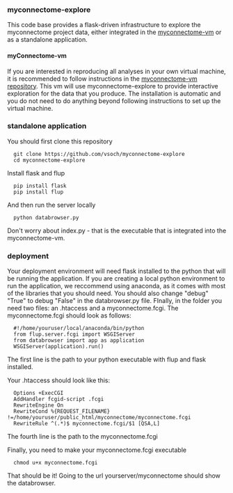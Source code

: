 ### myconnectome-explore

This code base provides a flask-driven infrastructure to explore the myconnectome project data, either integrated in the [myconnectome-vm](https://github.com/poldrack/myconnectome-vm) or as a standalone application.

#### myConnectome-vm
If you are interested in reproducing all analyses in your own virtual machine, it is recommended to follow instructions in the [myconnectome-vm repository](https://github.com/poldrack/myconnectome-vm). This vm will use myconnectome-explore to provide interactive exploration for the data that you produce. The installation is automatic and you do not need to do anything beyond following instructions to set up the virtual machine.

### standalone application
You should first clone this repository

      git clone https://github.com/vsoch/myconnectome-explore
      cd myconnectome-explore

Install flask and flup

      pip install flask
      pip install flup

And then run the server locally
 
      python databrowser.py

Don't worry about index.py - that is the executable that is integrated into the myconnectome-vm.

### deployment

Your deployment environment will need flask installed to the python that will be running the application. If you are creating a local python environment to run the application, we reccommend using anaconda, as it comes with most of the libraries that you should need. You should also change "debug" "True" to debug "False" in the databrowser.py file. FInally, in the folder you need two files: an .htaccess and a myconnectome.fcgi. The myconnectome.fcgi should look as follows:

      #!/home/youruser/local/anaconda/bin/python
      from flup.server.fcgi import WSGIServer
      from databrowser import app as application
      WSGIServer(application).run()


The first line is the path to your python executable with flup and flask installed. 


Your .htaccess should look like this:

      Options +ExecCGI
      AddHandler fcgid-script .fcgi 
      RewriteEngine On
      RewriteCond %{REQUEST_FILENAME} !=/home/youruser/public_html/myconnectome/myconnectome.fcgi
      RewriteRule ^(.*)$ myconnectome.fcgi/$1 [QSA,L]

The fourth line is the path to the myconnectome.fcgi

Finally, you need to make your myconnectome.fcgi executable

      chmod u+x myconnectome.fcgi

That should be it! Going to the url yourserver/myconnectome should show the databrowser.
